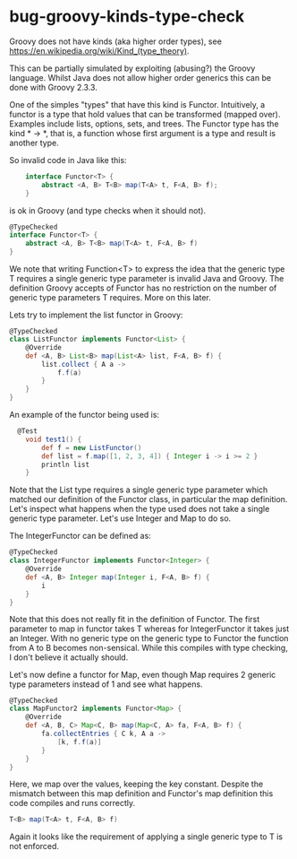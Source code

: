 bug-groovy-kinds-type-check
===========================

Groovy does not have kinds (aka higher order types), see https://en.wikipedia.org/wiki/Kind_(type_theory).

This can be partially simulated by exploiting (abusing?) the Groovy language.  Whilst Java does not allow higher order generics this can be done with Groovy 2.3.3.  

One of the simples "types" that have this kind is Functor.  Intuitively, a functor is a type that hold values that can be transformed (mapped over).  Examples include lists, options, sets, and trees.  The Functor type has the kind * -> *, that is, a function whose first argument is a type and result is another type.

So invalid code in Java like this:

```java
    interface Functor<T> {
        abstract <A, B> T<B> map(T<A> t, F<A, B> f);
    }
```

is ok in Groovy (and type checks when it should not).

```groovy
@TypeChecked
interface Functor<T> {
    abstract <A, B> T<B> map(T<A> t, F<A, B> f)
}
```

We note that writing Function<T<A>> to express the idea that the generic type T requires a single generic type parameter is invalid Java and Groovy.  The definition Groovy accepts of Functor<T> has no restriction on the number of generic type parameters T requires.  More on this later.
 

Lets try to implement the list functor in Groovy:

```groovy
@TypeChecked
class ListFunctor implements Functor<List> {
    @Override
    def <A, B> List<B> map(List<A> list, F<A, B> f) {
        list.collect { A a ->
            f.f(a)
        }
    }
}
```

An example of the functor being used is:
```groovy
  @Test
    void test1() {
        def f = new ListFunctor()
        def list = f.map([1, 2, 3, 4]) { Integer i -> i >= 2 }
        println list
    }
```

Note that the List type requires a single generic type parameter which matched our definition of the Functor class, in particular the map definition. Let's inspect what happens when the type used does not take a single generic type parameter.  Let's use Integer and Map to do so.

The IntegerFunctor can be defined as:

```groovy
@TypeChecked
class IntegerFunctor implements Functor<Integer> {
    @Override
    def <A, B> Integer map(Integer i, F<A, B> f) {
        i
    }
}
```

Note that this does not really fit in the definition of Functor.  The first parameter to map in functor takes T<A> whereas for IntegerFunctor it takes just an Integer.  With no generic type on the generic type to Functor the function from A to B becomes non-sensical.  While this compiles with type checking, I don't believe it actually should.

Let's now define a functor for Map, even though Map requires 2 generic type parameters instead of 1 and see what happens.

```groovy
@TypeChecked
class MapFunctor2 implements Functor<Map> {
    @Override
    def <A, B, C> Map<C, B> map(Map<C, A> fa, F<A, B> f) {
        fa.collectEntries { C k, A a ->
            [k, f.f(a)]
        }
    }
}
```

Here, we map over the values, keeping the key constant.  Despite the mismatch between this map definition and Functor's map definition this code compiles and runs correctly.   

```groovy
T<B> map(T<A> t, F<A, B> f)
```

Again it looks like the requirement of applying a single generic type to T is not enforced.











